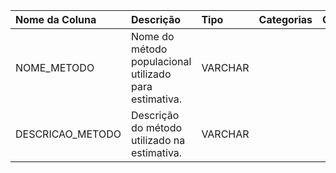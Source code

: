 | Nome da Coluna    | Descrição                                              | Tipo    | Categorias   | Observação    |
|:------------------|:-------------------------------------------------------|:--------|:-------------|:--------------|
| NOME_METODO       | Nome do método populacional utilizado para estimativa. | VARCHAR |              |               |
| DESCRICAO_METODO  | Descrição do método utilizado na estimativa.           | VARCHAR |              |               |